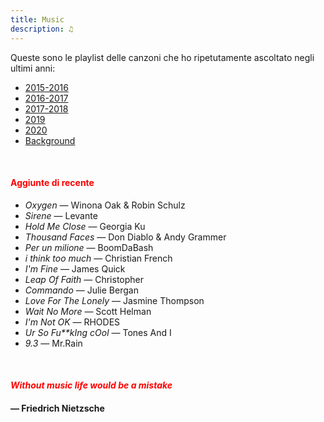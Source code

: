 ```yaml
---
title: Music
description: ♫
---
```

Queste sono le playlist delle canzoni che ho ripetutamente ascoltato negli ultimi anni:

* [2015-2016](https://music.apple.com/it/playlist/my-2015-2016/pl.b4bf1a93707c44f89aa794dc2888e844)
* [2016-2017](https://music.apple.com/it/playlist/my-2016-2017/pl.u-PDb40o6tJ9qVro)
* [2017-2018](https://music.apple.com/it/playlist/my-2017-2018/pl.u-b3b8RKgC0qaz1d)
* [2019](https://music.apple.com/it/playlist/my-2019/pl.u-b3b8Re4H0qaz1d)
* [2020](https://music.apple.com/it/playlist/my-2020/pl.u-LdbqE1vt5e4m0R?l)
* [Background](https://music.apple.com/it/playlist/background/pl.b05fb95eaae8419b8bc2201594355ee0?l=en)

&nbsp;

#### <span style="color:red">Aggiunte di recente</span>
* _Oxygen_ — Winona Oak & Robin Schulz
* _Sirene_ — Levante
* _Hold Me Close_ — Georgia Ku
* _Thousand Faces_ — Don Diablo & Andy Grammer
* _Per un milione_ — BoomDaBash
* _i think too much_ — Christian French
* _I'm Fine_ — James Quick
* _Leap Of Faith_ — Christopher
* _Commando_ — Julie Bergan
* _Love For The Lonely_ — Jasmine Thompson
* _Wait No More_ — Scott Helman
* _I'm Not OK_ — RHODES
* _Ur So Fu**kIng cOol_ — Tones And I
* _9.3_ — Mr.Rain

&nbsp;

#### <span style="color:red">_Without music life would be a mistake_</span>

#### — Friedrich Nietzsche
